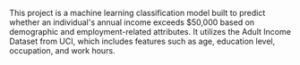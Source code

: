 This project is a machine learning classification model built to predict whether an individual's annual income exceeds $50,000 based on demographic and employment-related attributes. It utilizes the Adult Income Dataset from UCI, which includes features such as age, education level, occupation, and work hours.
